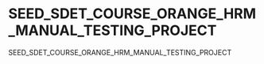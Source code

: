# SEED_SDET_COURSE_ORANGE_HRM_MANUAL_TESTING_PROJECT
SEED_SDET_COURSE_ORANGE_HRM_MANUAL_TESTING_PROJECT
